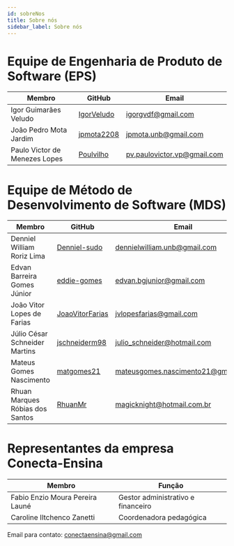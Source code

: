 ```yaml
---
id: sobreNos
title: Sobre nós
sidebar_label: Sobre nós
---
```


# Equipe de Engenharia de Produto de Software (EPS)

| Membro | GitHub | Email |
|--------|--------|-------|
| Igor Guimarães Veludo | [IgorVeludo](github.com/IgorVeludo) | igorgvdf@gmail.com  |
| João Pedro Mota Jardim | [jpmota2208](github.com/jpmota2208) | jpmota.unb@gmail.com |
| Paulo Victor de Menezes Lopes | [Poulvilho](github.com/Poulvilho) | pv.paulovictor.vp@gmail.com |

# Equipe de Método de Desenvolvimento de Software (MDS)

| Membro | GitHub | Email |
|--------|--------|-------|
| Denniel William Roriz Lima | [Denniel-sudo](github.com/Denniel-sudo) | dennielwilliam.unb@gmail.com |
| Edvan Barreira Gomes Júnior | [eddie-gomes](github.com/eddie-gomes) | edvan.bgjunior@gmail.com |
| João Vitor Lopes de Farias | [JoaoVitorFarias](github.com/JoaoVitorFarias) | jvlopesfarias@gmail.com |
| Júlio César Schneider Martins | [jschneiderm98](github.com/jschneiderm98) | julio_schneider@hotmail.com |
| Mateus Gomes Nascimento | [matgomes21](github.com/matgomes21) | mateusgomes.nascimento21@gmail.com |
| Rhuan Marques Róbias dos Santos | [RhuanMr](github.com/RhuanMr) | magicknight@hotmail.com.br |

# Representantes da empresa Conecta-Ensina

| Membro | Função |
|--------|-------|
| Fabio Enzio Moura Pereira Launé | Gestor administrativo e financeiro |
| Caroline Iltchenco Zanetti | Coordenadora pedagógica |

Email para contato: conectaensina@gmail.com
